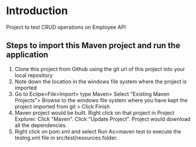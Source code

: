 # Introduction
Project to test CRUD operations on Employee API


## Steps to import this Maven project and run the application
1.	Clone this project from Github using the git url of this project into your local repository
2.	Note down the location in the windows file system where the project is imported
4.  Go to Eclipe>File>Import> type Maven> Select "Existing Maven Projects"> Browse to the windows file system where you have kept the project imported from git > Click Finish
5.  Maven project would be built. Right click on that project in Project Explorer. Click "Maven". Click "Update Project". Project would download all the dependencies.
6.	Right click on pom.xml and select Run As>maven test to execute the testng.xml file in src/test/resources folder.


